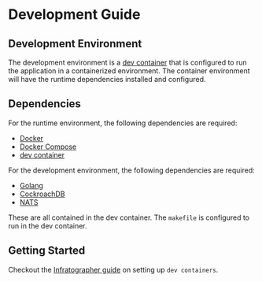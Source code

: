 # Development Guide

## Development Environment

The development environment is a [dev container](https://code.visualstudio.com/docs/remote/containers) that is configured to run the application in a containerized environment. The container environment will have the runtime dependencies installed and configured.

## Dependencies

For the runtime environment, the following dependencies are required:

* [Docker](https://www.docker.com/)
* [Docker Compose](https://docs.docker.com/compose/)
* [dev container](https://code.visualstudio.com/docs/remote/containers)

For the development environment, the following dependencies are required:
* [Golang](https://golang.org/)
* [CockroachDB](https://www.cockroachlabs.com/)
* [NATS](https://nats.io/)

These are all contained in the dev container. The `makefile` is configured to run in the dev container.

## Getting Started

Checkout the [Infratographer guide](https://infratographer.com/docs/development/local-setup/) on setting up `dev containers`.
